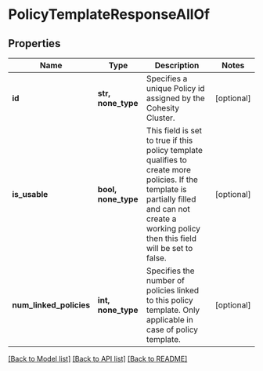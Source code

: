 # PolicyTemplateResponseAllOf


## Properties
Name | Type | Description | Notes
------------ | ------------- | ------------- | -------------
**id** | **str, none_type** | Specifies a unique Policy id assigned by the Cohesity Cluster. | [optional] 
**is_usable** | **bool, none_type** | This field is set to true if this policy template qualifies to create more policies. If the template is partially filled and can not create a working policy then this field will be set to false. | [optional] 
**num_linked_policies** | **int, none_type** | Specifies the number of policies linked to this policy template. Only applicable in case of policy template. | [optional] 

[[Back to Model list]](../README.md#documentation-for-models) [[Back to API list]](../README.md#documentation-for-api-endpoints) [[Back to README]](../README.md)


